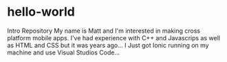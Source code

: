# hello-world
Intro Repository
My name is Matt and I'm interested in making cross platform mobile apps.  I've had experience with C++ and Javascrips as well as HTML and CSS but it was years ago... I Just got Ionic running on my machine and use Visual Studios Code...
